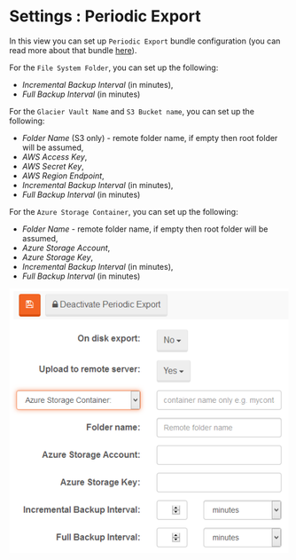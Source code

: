 # Settings : Periodic Export

In this view you can set up `Periodic Export` bundle configuration (you can read more about that bundle [here](../../../server/bundles/periodic-export)).

For the `File System Folder`, you can set up the following:

- *Incremental Backup Interval* (in minutes),
- *Full Backup Interval* (in minutes)

For the `Glacier Vault Name` and `S3 Bucket name`, you can set up the following:

- *Folder Name* (S3 only) - remote folder name, if empty then root folder will be assumed,
- *AWS Access Key*,
- *AWS Secret Key*,
- *AWS Region Endpoint*,
- *Incremental Backup Interval* (in minutes),
- *Full Backup Interval* (in minutes)

For the `Azure Storage Container`, you can set up the following:

- *Folder Name* - remote folder name, if empty then root folder will be assumed,
- *Azure Storage Account*,
- *Azure Storage Key*,
- *Incremental Backup Interval* (in minutes),
- *Full Backup Interval* (in minutes)

![Figure 2. Settings. Azure Storage Container.](images/settings-periodic_export-azure-2.png)
